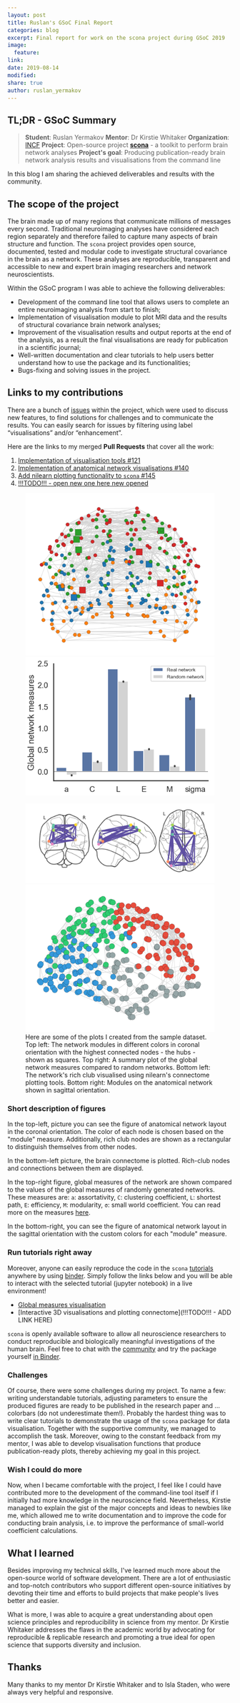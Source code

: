 ```yaml
---
layout: post
title: Ruslan's GSoC Final Report
categories: blog
excerpt: Final report for work on the scona project during GSoC 2019
image:
  feature:
link:
date: 2019-08-14
modified:
share: true
author: ruslan_yermakov
---
```


## TL;DR - GSoC Summary

> **Student**: Ruslan Yermakov
> **Mentor**: Dr Kirstie Whitaker
> **Organization**: [INCF](https://www.incf.org/gsoc2019/projectlist)
> **Project**: Open-source project [**scona**](https://github.com/WhitakerLab/scona) - a toolkit to perform brain network analyses
> **Project's goal**: Producing publication-ready brain network analysis results and visualisations from the command line

In this blog I am sharing the achieved deliverables and results with the community.

## The scope of the project

The brain made up of many regions that communicate millions of messages every second.
Traditional neuroimaging analyses have considered each region separately and therefore failed to capture many aspects of brain structure and function.
The `scona` project provides open source, documented, tested and modular code to investigate structural covariance in the brain as a network.
These analyses are reproducible, transparent and accessible to new and expert brain imaging researchers and network neuroscientists.

Within the GSoC program I was able to achieve the following deliverables:
+ Development of the command line tool that allows users to complete an entire neuroimaging analysis from start to finish;
+ Implementation of visualisation module to plot MRI data and the results of structural covariance brain network analyses;
+ Improvement of the visualisation results and output reports at the end of the analysis, as a result the final visualisations are ready for publication in a scientific journal;
+ Well-written documentation and clear tutorials to help users better understand how to use the package and its functionalities;
+ Bugs-fixing and solving issues in the project.

## Links to my contributions

There are a bunch of [issues](https://github.com/WhitakerLab/scona/issues) within the project, which were used to discuss new features, to find solutions for challenges and to communicate the results.
You can easily search for issues by filtering using label “visualisations” and/or “enhancement”.

Here are the links to my merged **Pull Requests** that cover all the work:
1. [Implementation of visualisation tools #121](https://github.com/WhitakerLab/scona/pull/121)
2. [Implementation of anatomical network visualisations #140](https://github.com/WhitakerLab/scona/pull/140)
3. [Add nilearn plotting functionality to `scona` #145](https://github.com/WhitakerLab/scona/pull/145)
4. [!!!TODO!!! - open new one here new opened]()

<figure class="half">
  <img src="/images/Ruslan-GSoC/2pic.png" alt="Plot of anatomical network in coronal orientation">
  <img src="/images/Ruslan-GSoC/3pic.png" alt="Figure of global network measures">
</figure>
<figure class="half">
  <img src="/images/Ruslan-GSoC/1pic.png" alt="Plot of connectome with rich-club nodes">
  <img src="/images/Ruslan-GSoC/4pic.png" alt="Plot of anatomical network in sagittal orientation">
  <figcaption>Here are some of the plots I created from the sample dataset.
              Top left: The network modules in different colors in coronal orientation with the highest connected nodes - the hubs - shown as squares.
              Top right: A summary plot of the global network measures compared to random networks.
              Bottom left: The network's rich club visualised using nilearn's connectome plotting tools.
              Bottom right: Modules on the anatomical network shown in sagittal orientation.
  </figcaption>
</figure>

### Short description of figures

In the top-left, picture you can see the figure of anatomical network layout in the coronal orientation.
The color of each node is chosen based on the "module" measure.
Additionally, rich club nodes are shown as a rectangular to distinguish themselves from other nodes.

In the bottom-left picture, the brain connectome is plotted.
Rich-club nodes and connections between them are displayed.

In the top-right figure, global measures of the network are shown compared to the values of the global measures of randomly generated networks.
These measures are: `a`: assortativity, `C`: clustering coefficient, `L`: shortest path, `E`: efficiency, `M`: modularity, `σ`: small world coefficient.
You can read more on the measures [here](https://sites.google.com/site/bctnet/measures/list).

In the bottom-right, you can see the figure of anatomical network layout in the sagittal orientation with the custom colors for each "module" measure.

### Run tutorials right away

Moreover, anyone can easily reproduce the code in the `scona` [tutorials](https://github.com/WhitakerLab/scona/tree/master/tutorials) anywhere by using [binder](https://mybinder.org/).
Simply follow the links below and you will be able to interact with the selected tutorial (jupyter notebook) in a live environment!
+ [Global measures visualisation](https://mybinder.org/v2/gh/WhitakerLab/scona/master?filepath=tutorials%2Fglobal_measures_viz.ipynb)
+ [Interactive 3D visualisations and plotting connectome](!!!TODO!!! - ADD LINK HERE)

`scona` is openly available software to allow all neuroscience researchers to conduct reproducible and biologically meaningful investigations of the human brain.
Feel free to chat with the [community](https://gitter.im/WhitakerLab/scona) and try the package yourself [in Binder](https://mybinder.org/v2/gh/whitakerlab/scona/master?filepath=tutorials%2Ftutorial.ipynb).


### Challenges

Of course, there were some challenges during my project.
To name a few: writing understandable tutorials, adjusting parameters to ensure the produced figures are ready to be published in the research paper and … colorbars (do not underestimate them!).
Probably the hardest thing was to write clear tutorials to demonstrate the usage of the `scona` package for data visualisation.
Together with the supportive community, we managed to accomplish the task.
Moreover, owing to the constant feedback from my mentor, I was able to develop visualisation functions that produce publication-ready plots, thereby achieving my goal in this project.


### Wish I could do more

Now, when I became comfortable with the project, I feel like I could have contributed more to the development of the command-line tool itself if I initially had more knowledge in the neuroscience field.
Nevertheless, Kirstie managed to explain the gist of the major concepts and ideas to newbies like me, which allowed me to write documentation and to improve the code for conducting brain analysis, i.e. to improve the performance of small-world coefficient calculations.


## What I learned

Besides improving my technical skills, I've learned much more about the open-source world of software development.
There are a lot of enthusiastic and top-notch contributors who support different open-source initiatives by devoting their time and efforts to build projects that make people's lives better and easier.

What is more, I was able to acquire a great understanding about open science principles and reproducibility in science from my mentor.
Dr Kirstie Whitaker addresses the flaws in the academic world by advocating for reproducible & replicable research and promoting a true ideal for open science that supports diversity and inclusion.


## Thanks

Many thanks to my mentor Dr Kirstie Whitaker and to Isla Staden, who were always very helpful and responsive.
